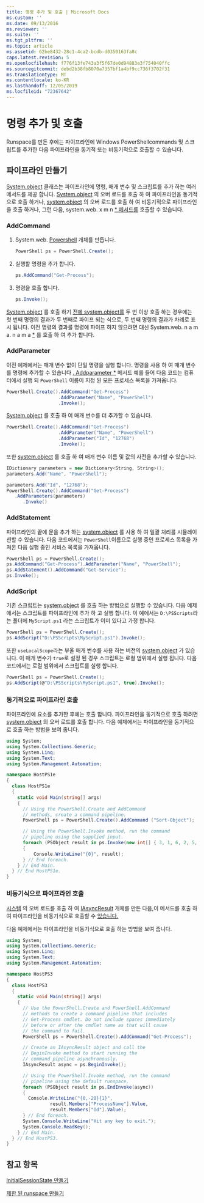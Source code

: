 ```yaml
---
title: 명령 추가 및 호출 | Microsoft Docs
ms.custom: ''
ms.date: 09/13/2016
ms.reviewer: ''
ms.suite: ''
ms.tgt_pltfrm: ''
ms.topic: article
ms.assetid: 62be8432-28c1-4ca2-bcdb-d0350163fa8c
caps.latest.revision: 5
ms.openlocfilehash: f776f13fe743a3f5f67de0d94883e3f754040ffc
ms.sourcegitcommit: debd2b38fb8070a7357bf1a4bf9cc736f3702f31
ms.translationtype: MT
ms.contentlocale: ko-KR
ms.lasthandoff: 12/05/2019
ms.locfileid: "72367642"
---
```

# <a name="adding-and-invoking-commands"></a>명령 추가 및 호출

Runspace를 만든 후에는 파이프라인에 Windows PowerShellcommands 및 스크립트를 추가한 다음 파이프라인을 동기적 또는 비동기적으로 호출할 수 있습니다.

## <a name="creating-a-pipeline"></a>파이프라인 만들기

 [System.object](/dotnet/api/system.management.automation.powershell) 클래스는 파이프라인에 명령, 매개 변수 및 스크립트를 추가 하는 여러 메서드를 제공 합니다. [System.object](/dotnet/api/System.Management.Automation.PowerShell.Invoke) 의 오버 로드를 호출 하 여 파이프라인을 동기적으로 호출 하거나, [system.object](/dotnet/api/System.Management.Automation.PowerShell.BeginInvoke) 의 오버 로드를 호출 하 여 비동기적으로 파이프라인을 호출 하거나, 그런 다음, system.web. x m n [* 메서드를](/dotnet/api/System.Management.Automation.PowerShell.EndInvoke) 호출할 수 있습니다.

### <a name="addcommand"></a>AddCommand

1. System.web. [Powershell](/dotnet/api/system.management.automation.powershell) 개체를 만듭니다.

   ```csharp
   PowerShell ps = PowerShell.Create();
   ```

2. 실행할 명령을 추가 합니다.

   ```csharp
   ps.AddCommand("Get-Process");
   ```

3. 명령을 호출 합니다.

   ```csharp
   ps.Invoke();
   ```

 [System.object](/dotnet/api/System.Management.Automation.PowerShell.Invoke) 를 호출 하기 [전에 system.object를](/dotnet/api/System.Management.Automation.PowerShell.AddCommand) 두 번 이상 호출 하는 경우에는 첫 번째 명령의 결과가 두 번째로 파이프 되는 식으로, 두 번째 명령의 결과가 차례로 표시 됩니다. 이전 명령의 결과를 명령에 파이프 하지 않으려면 대신 System.web. n a m a. n a m a [*](/dotnet/api/System.Management.Automation.PowerShell.AddStatement) 를 호출 하 여 추가 합니다.

### <a name="addparameter"></a>AddParameter

 이전 예제에서는 매개 변수 없이 단일 명령을 실행 합니다. 명령을 사용 하 여 매개 변수를 명령에 추가할 수 있습니다 [. Addparameter *](/dotnet/api/System.Management.Automation.PSCommand.AddParameter) 메서드 예를 들어 다음 코드는 컴퓨터에서 실행 되 `PowerShell` 이름이 지정 된 모든 프로세스 목록을 가져옵니다.

```csharp
PowerShell.Create().AddCommand("Get-Process")
                   .AddParameter("Name", "PowerShell")
                   .Invoke();
```

 [System.object](/dotnet/api/System.Management.Automation.PSCommand.AddParameter) 를 호출 하 여 매개 변수를 더 추가할 수 있습니다.

```csharp
PowerShell.Create().AddCommand("Get-Process")
                   .AddParameter("Name", "PowerShell")
                   .AddParameter("Id", "12768")
                   .Invoke();
```

 또한 [system.object](/dotnet/api/System.Management.Automation.PowerShell.AddParameters) 를 호출 하 여 매개 변수 이름 및 값의 사전을 추가할 수 있습니다.

```csharp
IDictionary parameters = new Dictionary<String, String>();
parameters.Add("Name", "PowerShell");

parameters.Add("Id", "12768");
PowerShell.Create().AddCommand("Get-Process")
   .AddParameters(parameters)
      .Invoke()

```

### <a name="addstatement"></a>AddStatement

 파이프라인의 끝에 문을 추가 하는 [system.object](/dotnet/api/System.Management.Automation.PowerShell.AddStatement) 를 사용 하 여 일괄 처리를 시뮬레이션할 수 있습니다. 다음 코드에서는 `PowerShell`이름으로 실행 중인 프로세스 목록을 가져온 다음 실행 중인 서비스 목록을 가져옵니다.

```csharp
PowerShell ps = PowerShell.Create();
ps.AddCommand("Get-Process").AddParameter("Name", "PowerShell");
ps.AddStatement().AddCommand("Get-Service");
ps.Invoke();
```

### <a name="addscript"></a>AddScript

 기존 스크립트는 [system.object](/dotnet/api/System.Management.Automation.PowerShell.AddScript) 를 호출 하는 방법으로 실행할 수 있습니다. 다음 예제에서는 스크립트를 파이프라인에 추가 하 고 실행 합니다. 이 예에서는 `D:\PSScripts`라는 폴더에 `MyScript.ps1` 라는 스크립트가 이미 있다고 가정 합니다.

```csharp
PowerShell ps = PowerShell.Create();
ps.AddScript("D:\PSScripts\MyScript.ps1").Invoke();
```

 또한 `useLocalScope`라는 부울 매개 변수를 사용 하는 버전의 [system.object](/dotnet/api/System.Management.Automation.PowerShell.AddScript) 가 있습니다. 이 매개 변수가 `true`로 설정 된 경우 스크립트는 로컬 범위에서 실행 됩니다. 다음 코드에서는 로컬 범위에서 스크립트를 실행 합니다.

```csharp
PowerShell ps = PowerShell.Create();
ps.AddScript(@"D:\PSScripts\MyScript.ps1", true).Invoke();
```

### <a name="invoking-a-pipeline-synchronously"></a>동기적으로 파이프라인 호출

 파이프라인에 요소를 추가한 후에는 호출 합니다. 파이프라인을 동기적으로 호출 하려면 [system.object](/dotnet/api/System.Management.Automation.PowerShell.Invoke) 의 오버 로드를 호출 합니다. 다음 예제에서는 파이프라인을 동기적으로 호출 하는 방법을 보여 줍니다.

```csharp
using System;
using System.Collections.Generic;
using System.Linq;
using System.Text;
using System.Management.Automation;

namespace HostPS1e
{
  class HostPS1e
  {
    static void Main(string[] args)
    {
      // Using the PowerShell.Create and AddCommand
      // methods, create a command pipeline.
      PowerShell ps = PowerShell.Create().AddCommand ("Sort-Object");

      // Using the PowerShell.Invoke method, run the command
      // pipeline using the supplied input.
      foreach (PSObject result in ps.Invoke(new int[] { 3, 1, 6, 2, 5, 4 }))
      {
          Console.WriteLine("{0}", result);
      } // End foreach.
    } // End Main.
  } // End HostPS1e.
}
```

### <a name="invoking-a-pipeline-asynchronously"></a>비동기식으로 파이프라인 호출

 [시스템](/dotnet/api/System.Management.Automation.PowerShell.BeginInvoke) 의 오버 로드를 호출 하 여 [IAsyncResult](https://msdn.microsoft.com/library/system.iasyncresult\(v=vs.110\).aspx) 개체를 만든 다음,이 메서드를 호출 하 여 파이프라인을 비동기식으로 호출할 수 [있습니다.](/dotnet/api/System.Management.Automation.PowerShell.EndInvoke)

 다음 예제에서는 파이프라인을 비동기식으로 호출 하는 방법을 보여 줍니다.

```csharp
using System;
using System.Collections.Generic;
using System.Linq;
using System.Text;
using System.Management.Automation;

namespace HostPS3
{
  class HostPS3
  {
    static void Main(string[] args)
    {
      // Use the PowerShell.Create and PowerShell.AddCommand
      // methods to create a command pipeline that includes
      // Get-Process cmdlet. Do not include spaces immediately
      // before or after the cmdlet name as that will cause
      // the command to fail.
      PowerShell ps = PowerShell.Create().AddCommand("Get-Process");

      // Create an IAsyncResult object and call the
      // BeginInvoke method to start running the
      // command pipeline asynchronously.
      IAsyncResult async = ps.BeginInvoke();

      // Using the PowerShell.Invoke method, run the command
      // pipeline using the default runspace.
      foreach (PSObject result in ps.EndInvoke(async))
      {
        Console.WriteLine("{0,-20}{1}",
                result.Members["ProcessName"].Value,
                result.Members["Id"].Value);
      } // End foreach.
      System.Console.WriteLine("Hit any key to exit.");
      System.Console.ReadKey();
    } // End Main.
  } // End HostPS3.
}
```

## <a name="see-also"></a>참고 항목

 [InitialSessionState 만들기](./creating-an-initialsessionstate.md)

 [제한 된 runspace 만들기](./creating-a-constrained-runspace.md)
